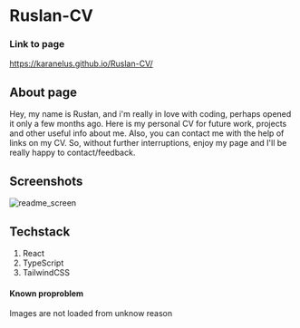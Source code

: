 
# Ruslan-CV

### Link to page

https://karanelus.github.io/Ruslan-CV/

## About page

Hey, my name is Rusłan, and i'm really in love with coding, perhaps opened it only a few months ago. Here is my personal CV for future work, projects and other useful info about me. Also, you can contact me with the help of links on my CV. So, without further interruptions, enjoy my page and I'll be really happy to contact/feedback.

## Screenshots

![readme_screen](https://user-images.githubusercontent.com/113471991/234370855-021200bb-6bf3-4875-94bf-2b08d8fecbc5.png)

## Techstack

1. React
2. TypeScript
3. TailwindCSS

#### Known proproblem 

Images are not loaded from unknow reason
